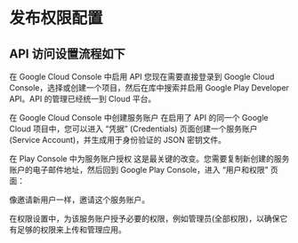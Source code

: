 # 发布权限配置

## API 访问设置流程如下

在 Google Cloud Console 中启用 API
您现在需要直接登录到 Google Cloud Console，选择或创建一个项目，然后在库中搜索并启用 Google Play Developer API。API 的管理已经统一到 Cloud 平台。

在 Google Cloud Console 中创建服务账户
在启用了 API 的同一个 Google Cloud 项目中，您可以进入 “凭据” (Credentials) 页面创建一个服务账户 (Service Account)，并生成用于身份验证的 JSON 密钥文件。

在 Play Console 中为服务账户授权
这是最关键的改变。您需要复制新创建的服务账户的电子邮件地址，然后回到 Google Play Console，进入 “用户和权限” 页面：

像邀请新用户一样，邀请这个服务账户。

在权限设置中，为该服务账户授予必要的权限，例如管理员(全部权限)，以确保它有足够的权限来上传和管理应用。